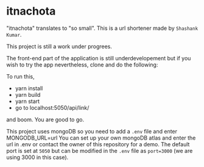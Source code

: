 # itnachota

"itnachota" translates to "so small". This is a url shortener made by `Shashank Kumar`. 

This project is still a work under progrees. 

The front-end part of the application is still underdevelopement but if you wish to try the app nevertheless, clone and do the following:

To run this, 

* yarn install
* yarn build
* yarn start 
* go to localhost:5050/api/link/ 

and boom. You are good to go.

This project uses mongoDB so you need to add a `.env` file and enter MONGODB_URL=url
You can set up your own mongoDB atlas and enter the url in .env or contact the owner of this repository for a demo.
The default port is set at `5050` but can be modified in the `.env` file as `port=3000` (we are using 3000 in this case). 


